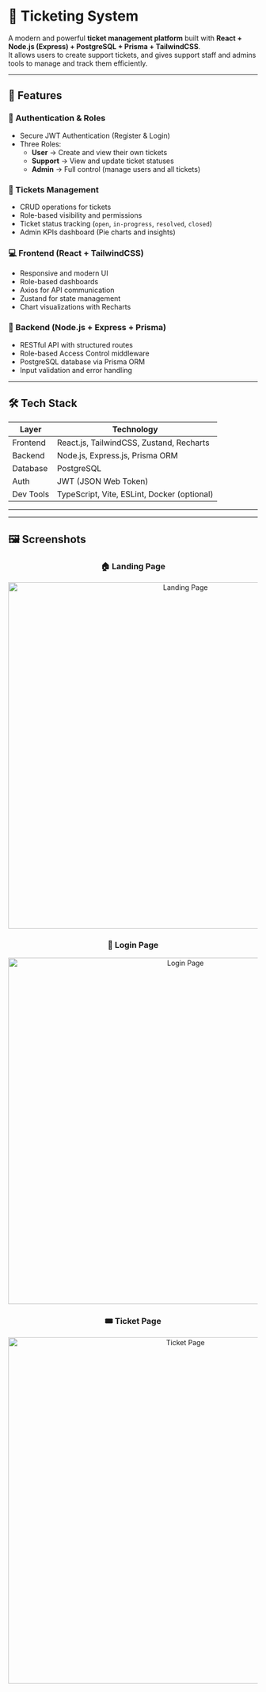 # 🎫 Ticketing System

A modern and powerful **ticket management platform** built with **React + Node.js (Express) + PostgreSQL + Prisma + TailwindCSS**.  
It allows users to create support tickets, and gives support staff and admins tools to manage and track them efficiently.

---

## 🚀 Features

### 👤 Authentication & Roles
- Secure JWT Authentication (Register & Login)
- Three Roles:
  - **User** → Create and view their own tickets
  - **Support** → View and update ticket statuses
  - **Admin** → Full control (manage users and all tickets)

### 🧾 Tickets Management
- CRUD operations for tickets  
- Role-based visibility and permissions  
- Ticket status tracking (`open`, `in-progress`, `resolved`, `closed`)  
- Admin KPIs dashboard (Pie charts and insights)

### 💻 Frontend (React + TailwindCSS)
- Responsive and modern UI  
- Role-based dashboards  
- Axios for API communication  
- Zustand for state management  
- Chart visualizations with Recharts  

### 🧠 Backend (Node.js + Express + Prisma)
- RESTful API with structured routes
- Role-based Access Control middleware
- PostgreSQL database via Prisma ORM
- Input validation and error handling

---

## 🛠️ Tech Stack

| Layer | Technology |
|-------|-------------|
| Frontend | React.js, TailwindCSS, Zustand, Recharts |
| Backend | Node.js, Express.js, Prisma ORM |
| Database | PostgreSQL |
| Auth | JWT (JSON Web Token) |
| Dev Tools | TypeScript, Vite, ESLint, Docker (optional) |

---

---

## 🖼️ Screenshots

<div align="center">

### 🏠 Landing Page  
<img src="./landing.png" alt="Landing Page" width="700"/>

### 🔐 Login Page  
<img src="./login.png" alt="Login Page" width="700"/>

### 🎟️ Ticket Page  
<img src="./ticket.png" alt="Ticket Page" width="700"/>

</div>

